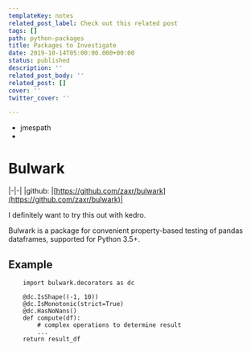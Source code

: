 ```yaml
---
templateKey: notes
related_post_label: Check out this related post
tags: []
path: python-packages
title: Packages to Investigate
date: 2019-10-14T05:00:00.000+00:00
status: published
description: ''
related_post_body: ''
related_post: []
cover: ''
twitter_cover: ''

---
```

* jmespath
* 

# Bulwark

|-|-|
|github: |[https://github.com/zaxr/bulwark](https://github.com/zaxr/bulwark)|

I definitely want to try this out with kedro.

Bulwark is a package for convenient property-based testing of pandas dataframes, supported for Python 3.5+.

## Example

        import bulwark.decorators as dc
    
        @dc.IsShape((-1, 10))
        @dc.IsMonotonic(strict=True)
        @dc.HasNoNans()
        def compute(df):
            # complex operations to determine result
            ...
        return result_df
        